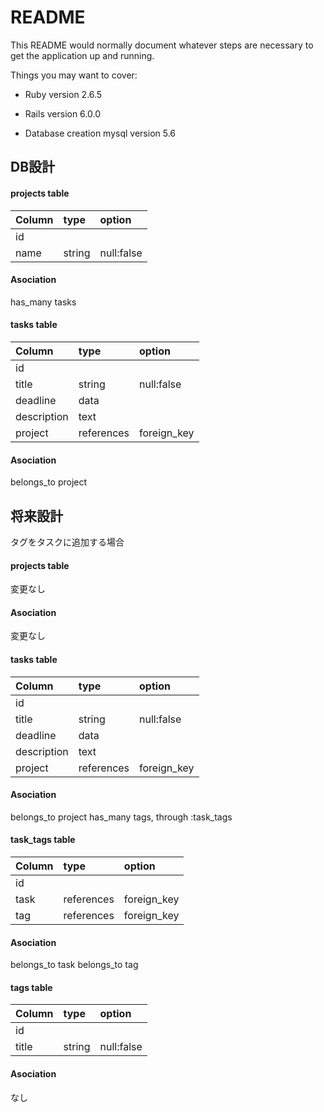 # README

This README would normally document whatever steps are necessary to get the
application up and running.

Things you may want to cover:

* Ruby version
2.6.5

* Rails version
6.0.0

* Database creation
mysql version 5.6

## **DB設計**

#### **projects table**

|Column       |type         |option       |
|:------------|:------------|:------------|
|id           |             |             |
|name         |string       |null:false   |

#### **Asociation**
has_many tasks

#### **tasks table**

|Column       |type         |option       |
|:------------|:------------|:------------|
|id           |             |             |
|title        |string       |null:false   |
|deadline     |data         |             |
|description  |text         |             |
|project      |references   |foreign_key  |

#### **Asociation**
belongs_to project

## 将来設計
タグをタスクに追加する場合

#### **projects table**

変更なし

#### **Asociation**

変更なし

#### **tasks table**

|Column       |type         |option       |
|:------------|:------------|:------------|
|id           |             |             |
|title        |string       |null:false   |
|deadline     |data         |             |
|description  |text         |             |
|project      |references   |foreign_key  |

#### **Asociation**
belongs_to project
has_many tags, through :task_tags

#### **task_tags table**

|Column       |type         |option       |
|:------------|:------------|:------------|
|id           |             |             |
|task         |references   |foreign_key  |
|tag          |references   |foreign_key  |

#### **Asociation**
belongs_to task
belongs_to tag

#### **tags table**

|Column       |type         |option       |
|:------------|:------------|:------------|
|id           |             |             |
|title        |string       |null:false   |


#### **Asociation**
なし
